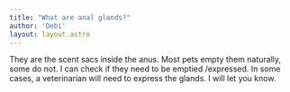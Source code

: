 ```yaml
---
title: "What are anal glands?"
author: 'Debi'
layout: layout.astro
---
```


They are the scent sacs inside the anus. Most pets empty them naturally, some do not. I can check if they need to be emptied /expressed. In some cases, a veterinarian will need to express the glands. I will let you know. 
